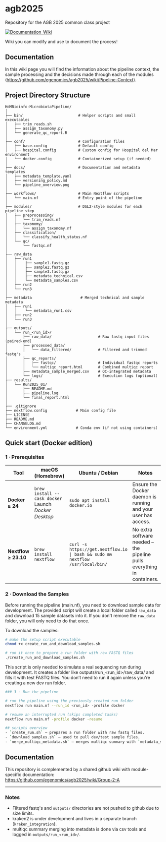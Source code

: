 # agb2025
Repository for the AGB 2025 common class project

[![Documentation  Wiki](https://img.shields.io/static/v1?label=Documentation&message=Wiki&labelColor=black&color=blue&logo=github&logoColor=white)](https://github.com/egenomics/agb2025/wiki)


Wiki you can modify and use to document the process!

## Documentation

In this wiki page you will find the information about the pipeline context, the sample processing and the decisions made through each of the modules (https://github.com/egenomics/agb2025/wiki/Pipeline-Context).

## Project Directory Structure

```text
HdMBioinfo-MicrobiotaPipeline/
│
├── bin/                         # Helper scripts and small executables
│   ├── trim_reads.sh
│   ├── assign_taxonomy.py
│   └── generate_qc_report.R
│
├── conf/                        # Configuration files
│   ├── base.config              # Default config
│   ├── hospital.config          # Custom config for Hospital del Mar environment
│   └── docker.config            # Containerized setup (if needed)
│
├── docs/                        # Documentation and metadata templates
│   ├── metadata_template.yaml
│   ├── versioning_policy.md
│   └── pipeline_overview.png
│
├── workflows/                   # Main Nextflow scripts
│   └── main.nf                  # Entry point of the pipeline
│
├── modules/                     # DSL2-style modules for each pipeline step
│   ├── preprocessing/
│   │   └── trim_reads.nf
│   ├── taxonomy/
│   │   └── assign_taxonomy.nf
│   ├── classification/
│   │   └── classify_health_status.nf
│   └── qc/
│       └── fastqc.nf
│
├── raw_data
│   ├── run1
│   │    ├── sample1.fastq.gz
│   │    ├── sample2.fastq.gz
│   │    ├── sample3.fastq.gz
│   │    ├── metadata_technical.csv
│   │    └── metadata_samples.csv
│   ├── run2
│   └── run3
│
├── metadata                      # Merged technical and sample metadata
│   ├── run1
│   │    └── metadata_run1.csv
│   ├── run2
│   └── run3
│
├── outputs/
│   └── run_<run_id>/
│       ├── raw_data/                     # Raw fastq input files (paired-end)
│       ├── processed_data/
│       │   └── data_filtered/            # Filtered and trimmed fastq's
│       ├── qc_reports/
│       │   ├── fastqc/                   # Individual fastqc reports
│       │   └── multiqc_report.html       # Combined multiqc report
│       ├── metadata_sample_merged.csv    # QC-integrated metadata
│       └── logs/                         # Execution logs (optional)
├── results/
│   └── Run2025_01/
│       ├── README.md
│       ├── pipeline.log
│       └── final_report.html
│
├── .gitignore
├── nextflow.config             # Main config file
├── LICENSE
├── README.md
├── CHANGELOG.md
└── environment.yml             # Conda env (if not using containers)
```

## Quick start (Docker edition)

### 1 · Prerequisites

| Tool               | macOS (Homebrew)                                                            | Ubuntu / Debian                                                           | Notes                                                         |
|--------------------|-----------------------------------------------------------------------------|---------------------------------------------------------------------------|---------------------------------------------------------------|
| **Docker ≥ 24**    | `brew install --cask docker`<br/>Launch *Docker Desktop*                     | `sudo apt install docker.io`                                              | Ensure the Docker daemon is running and your user has access. |
| **Nextflow ≥ 23.10** | `brew install nextflow`                                                    | `curl -s https://get.nextflow.io \| bash && sudo mv nextflow /usr/local/bin/` | No extra software needed – the pipeline pulls everything in containers. |

### 2 · Download the Samples

Before running the pipeline (main.nf), you need to download sample data for development. The provided script will create a local folder called `raw_data` and download 15 sample datasets into it. If you don't remove the `raw_data` folder, you will only need to do that once.

To download the samples:

```bash
# make the setup script executable
chmod +x create_run_and_download_samples.sh

# run it once to prepare a run folder with raw FASTQ files
./create_run_and_download_samples.sh

```
This script is only needed to simulate a real sequencing run during development.
It creates a folder like outputs/run_<run_id>/raw_data/ and fills it with test FASTQ files.
You don’t need to run it again unless you're creating a new dev run folder.

```bash
### 3 · Run the pipeline

# run the pipeline using the previously created run folder
nextflow run main.nf --run_id <run_id> -profile docker

# resume an interrupted run (skips completed tasks)
nextflow run main.nf -profile docker -resume

## scripts overview
- `create_run.sh` – prepares a run folder with raw fastq files.
- `download_samples.sh` – used to pull dev/test sample files.
- `merge_multiqc_metadata.sh` – merges multiqc summary with `metadata_sample.csv`.
```
## Documentation

This repository is complemented by a shared github wiki with module-specific documentation:
https://github.com/egenomics/agb2025/wiki/Group-2-A

---

### Notes

- Filtered fastq's and `outputs/` directories are not pushed to github due to size limits.
- kraken2 is under development and lives in a separate branch (`kraken_integration`).
- multiqc summary merging into metadata is done via csv tools and logged in `outputs/run_<run_id>/`.
